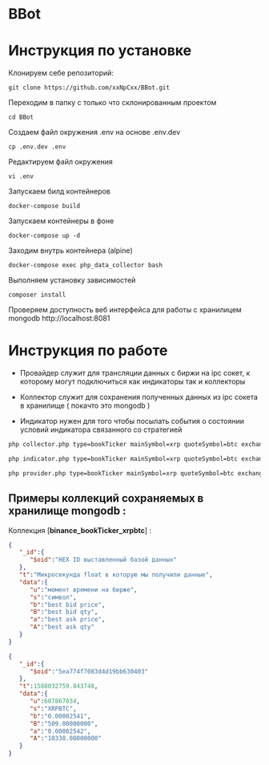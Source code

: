 # BBot

# **Инструкция по установке**

Клонируем себе репозиторий:

`git clone https://github.com/xxNpCxx/BBot.git` 

Переходим в папку с только что склонированным проектом

`cd BBot`

Создаем файл окружения .env на основе .env.dev

`cp .env.dev .env`

Редактируем файл окружения

`vi .env`

 Запускаем билд контейнеров
 
`docker-compose build`

Запускаем контейнеры в фоне

`docker-compose up -d`

Заходим внутрь контейнера (alpine)

`docker-compose exec php_data_collector bash`

Выполняем установку зависимостей

`composer install`

Проверяем доступность веб интерфейса для работы с хранилицем mongodb http://localhost:8081

# **Инструкция по работе**

- Провайдер служит для трансляции данных с биржи на ipc сокет, к которому могут подключиться как индикаторы так и коллекторы

- Коллектор служит для сохранения полученных данных из ipc сокета в хранилище ( покачто это mongodb )

- Индикатор нужен для того чтобы посылать события о состоянии условий индикатора связанного со стратегией

```bash
php collector.php type=bookTicker mainSymbol=xrp quoteSymbol=btc exchange=binance
```
```bash
php indicator.php type=bookTicker mainSymbol=xrp quoteSymbol=btc exchange=binance
```
```bash
php provider.php type=bookTicker mainSymbol=xrp quoteSymbol=btc exchange=binance
```

## **Примеры коллекций сохраняемых в хранилище mongodb** :

Коллекция [**binance_bookTicker_xrpbtc**] :
```json
{
   "_id":{
      "$oid":"HEX ID выставленный базой данных"
   },
   "t":"Микросекунда float в которую мы получили данные",
   "data":{
      "u":"момент времени на бирже",
      "s":"символ",
      "b":"best bid price",              
      "B":"best bid qty",              
      "a":"best ask price",              
      "A":"best ask qty"   
   }
}
```
```json
{
   "_id":{
      "$oid":"5ea774f7083d4d19bb630403"
   },
   "t":1588032759.843748,
   "data":{
      "u":607867034,
      "s":"XRPBTC",
      "b":"0.00002541",
      "B":"509.00000000",
      "a":"0.00002542",
      "A":"10338.00000000"
   }
}
```
